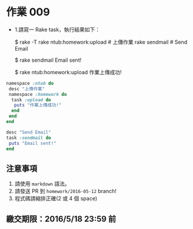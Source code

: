 # 作業 009

* 1.請寫一 Rake task，執行結果如下：

  $ rake -T
    rake ntub:homework:upload      # 上傳作業
    rake sendmail                  # Send Email

    $ rake sendmail
    Email sent!

    $ rake ntub:homework:upload
    作業上傳成功!

```ruby
namespace :ntub do
 desc "上傳作業"
 namespace :homework do
  task :upload do
   puts "作業上傳成功!"
  end
 end
end

desc "Send Email"
task :sendmail do
 puts "Email sent!"
end
```

## 注意事項

1. 請使用 `markdown` 語法。
2. 請發送 PR 到 `homework/2016-05-12` branch!
3. 程式碼請縮排正確(2 或 4 個 space)

## 繳交期限：2016/5/18 23:59 前
